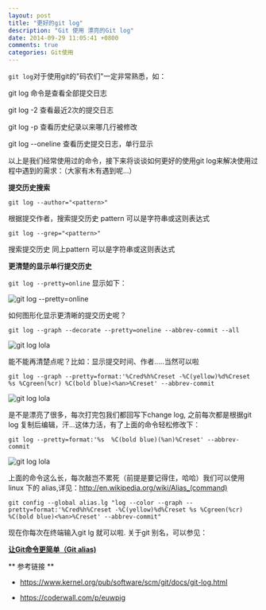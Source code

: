 ```yaml
---
layout: post
title: "更好的git log"
description: "Git 使用 漂亮的Git log"
date: 2014-09-29 11:05:41 +0800
comments: true
categories: Git使用
---
```

`git log`对于使用git的"码农们"一定非常熟悉，如：

 git log  命令是查看全部提交日志

 git log -2  查看最近2次的提交日志

 git log -p  查看历史纪录以来哪几行被修改

 git log --oneline 查看历史提交日志，单行显示

<!--more-->

以上是我们经常使用过的命令，接下来将谈谈如何更好的使用git log来解决使用过程中遇到的需求：（大家有木有遇到呢...）

**提交历史搜索**

`git log --author="<pattern>"`

根据提交作者，搜索提交历史 pattern 可以是字符串或这则表达式

`git log --grep="<pattern>"`

搜索提交历史 同上pattern 可以是字符串或这则表达式

**更清楚的显示单行提交历史**

`git log --pretty=online` 显示如下：

![git log --pretty=online](http://strivingboy.github.com/images/2014-09-29-oneline.png)

如何图形化显示更清晰的提交历史呢？

`git log --graph --decorate --pretty=oneline --abbrev-commit --all`

![git log lola](http://strivingboy.github.com/images/2014-09-29-lola.png)

能不能再清楚点呢？比如：显示提交时间、作者.....当然可以啦

`git log --graph --pretty=format:'%Cred%h%Creset -%C(yellow)%d%Creset %s %Cgreen(%cr) %C(bold blue)<%an>%Creset' --abbrev-commit`

![git log lola](http://strivingboy.github.com/images/2014-09-29-lg.png)

是不是漂亮了很多，每次打完包我们都回写下change log, 之前每次都是根据git log 复制后编辑，汗...这体力活，有了上面的命令轻松修改下：

`git log --pretty=format:'%s  %C(bold blue)(%an)%Creset' --abbrev-commit`

![git log lola](http://strivingboy.github.com/images/2014-09-29-changelog.png)

上面的命令这么长，每次敲岂不累死（前提是要记得住，哈哈）我们可以使用linux 下的 alias,详见：<u>http://en.wikipedia.org/wiki/Alias_(command) </u>

`git config --global alias.lg "log --color --graph --pretty=format:'%Cred%h%Creset -%C(yellow)%d%Creset %s %Cgreen(%cr) %C(bold blue)<%an>%Creset' --abbrev-commit"`

现在你每次在终端输入git lg 就可以啦. 关于git 别名，可以参见：

**[让Git命令更简单（Git alias)](http://strivingboy.github.com/blog/2014/09/03/git-aliase/)**


** 参考链接 ** 

- <u>https://www.kernel.org/pub/software/scm/git/docs/git-log.html </u>

- <u>https://coderwall.com/p/euwpig </u>

